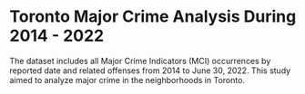 # Toronto Major Crime Analysis During 2014 - 2022
The dataset includes all Major Crime Indicators (MCI) occurrences by reported date and related offenses from 2014 to June 30, 2022. This study aimed to analyze major crime in the neighborhoods in Toronto.
